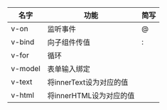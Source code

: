 | 名字    | 功能                    | 简写 |
| ------- | ----------------------- | ---- |
| v-on    | 监听事件                | @    |
| v-bind  | 向子组件传值            | :    |
| v-for   | 循环                    |      |
| v-model | 表单输入绑定            |      |
| v-text  | 将innerText设为对应的值 |      |
| v-html  | 将innerHTML设为对应的值 |      |

